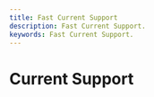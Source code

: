 ```yaml
---
title: Fast Current Support
description: Fast Current Support.
keywords: Fast Current Support.
---
```


# Current Support
